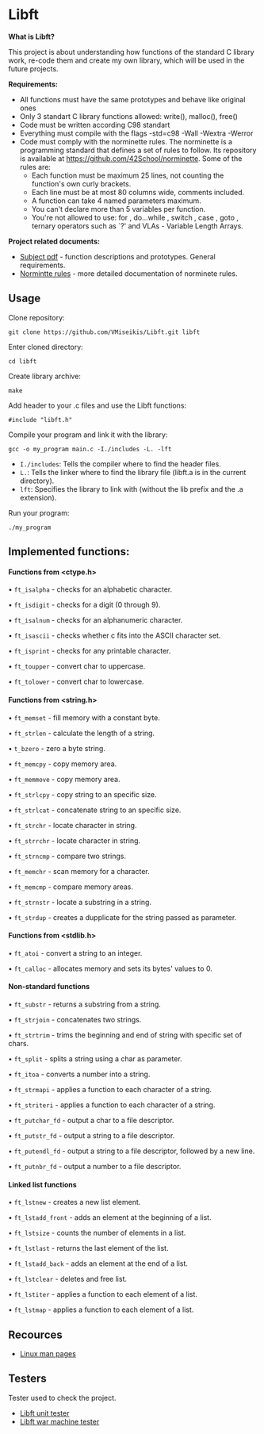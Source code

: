 # Libft
**What is Libft?**

This project is about understanding how functions of the standard C library work, re-code them and create my own library, which will be used in the future projects.

**Requirements:**
- All functions must have the same prototypes and behave like original ones
- Only 3 standart C library functions allowed: write(), malloc(), free()
- Code must be written according C98 standart
- Everything must compile with the flags -std=c98 -Wall -Wextra -Werror
- Code must comply with the norminette rules. The norminette  is a programming standard that defines a set of rules to follow. Its repository is available at https://github.com/42School/norminette. Some of the rules are:
  - Each function must be maximum 25 lines, not counting the function's own curly brackets.
  - Each line must be at most 80 columns wide, comments included.
  - A function can take 4 named parameters maximum.
  - You can't declare more than 5 variables per function.
  - You're not allowed to use: for , do...while , switch , case ,  goto  , ternary operators such as `?' and VLAs - Variable Length Arrays.

**Project related documents:**
- [Subject pdf](https://github.com/VMiseikis/Libft/blob/master/docs/libft.en.subject.pdf) - function descriptions and prototypes. General requirements.</br>
- [Normintte rules](https://github.com/VMiseikis/Libft/blob/master/docs/en.norm.pdf) - more detailed documentation of norminete rules.

## Usage

Clone repository:
```
git clone https://github.com/VMiseikis/Libft.git libft
```

Enter cloned directory:
```
cd libft
```

Create library archive:
```
make
```

Add header to your .c files and use the Libft functions:
```
#include "libft.h"
```

Compile your program and link it with the library:
```
gcc -o my_program main.c -I./includes -L. -lft
```
  - ```I./includes```: Tells the compiler where to find the header files.
  - ```L.```: Tells the linker where to find the library file (libft.a is in the current directory).
  - ```lft```: Specifies the library to link with (without the lib prefix and the .a extension).

Run your program:
```
./my_program
```

## Implemented functions:

#### Functions from <ctype.h>
	
• `ft_isalpha` - checks for an alphabetic character.
	
• `ft_isdigit` - checks for a digit (0 through 9).
	
• `ft_isalnum` - checks for an alphanumeric character.
	
• `ft_isascii` - checks whether c fits into the ASCII character set.
	
• `ft_isprint` - checks for any printable character.
	
• `ft_toupper` - convert char to uppercase.

• `ft_tolower` - convert char to lowercase.
	
#### Functions from <string.h>
	
• `ft_memset`   - fill memory with a constant byte.
	
• `ft_strlen`   - calculate the length of a string.
	
• `t_bzero`     - zero a byte string.
	
• `ft_memcpy`   - copy memory area.
	
• `ft_memmove`  - copy memory area.
	
• `ft_strlcpy`  - copy string to an specific size.
	
• `ft_strlcat`  - concatenate string to an specific size.
	
• `ft_strchr`   - locate character in string.
	
• `ft_strrchr`  - locate character in string.
	
• `ft_strncmp`  - compare two strings.
	
• `ft_memchr`   - scan memory for a character.
	
• `ft_memcmp`   - compare memory areas.
	
• `ft_strnstr`  - locate a substring in a string.
	
• `ft_strdup`   - creates a dupplicate for the string passed as parameter.
	
#### Functions from <stdlib.h>
	
• `ft_atoi`    - convert a string to an integer.
	
• `ft_calloc`  - allocates memory and sets its bytes' values to 0.
	
#### Non-standard functions
	
• `ft_substr` - returns a substring from a string.
	
• `ft_strjoin` - concatenates two strings.
	
• `ft_strtrim` - trims the beginning and end of string with specific set of chars.
	
• `ft_split` - splits a string using a char as parameter.
	
• `ft_itoa` - converts a number into a string.
	
• `ft_strmapi` - applies a function to each character of a string.
	
• `ft_striteri` - applies a function to each character of a string.
	
• `ft_putchar_fd` - output a char to a file descriptor.
	
• `ft_putstr_fd` - output a string to a file descriptor.
	
• `ft_putendl_fd` - output a string to a file descriptor, followed by a new line.
	
• `ft_putnbr_fd` - output a number to a file descriptor.
	
#### Linked list functions
	
• `ft_lstnew` - creates a new list element.
	
• `ft_lstadd_front` - adds an element at the beginning of a list.
	
• `ft_lstsize` - counts the number of elements in a list.
	
• `ft_lstlast` - returns the last element of the list.
	
• `ft_lstadd_back` - adds an element at the end of a list.
	
• `ft_lstclear` - deletes and free list.

• `ft_lstiter` - applies a function to each element of a list.
	
• `ft_lstmap` - applies a function to each element of a list.

## Recources
- [Linux man pages](https://linux.die.net/man/)

## Testers
Tester used to check the project.
- [Libft unit tester](https://github.com/alelievr/libft-unit-test)
- [Libft war machine tester](https://github.com/ska42/libft-war-machine)

